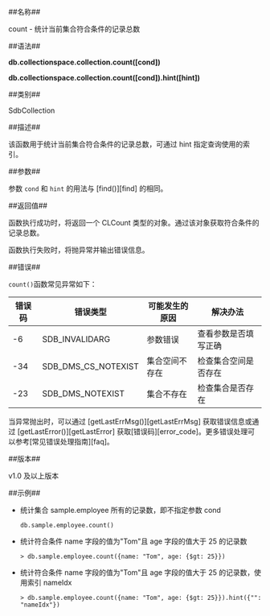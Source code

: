 ##名称##

count - 统计当前集合符合条件的记录总数

##语法##

**db.collectionspace.collection.count([cond])**

**db.collectionspace.collection.count([cond]).hint([hint])**

##类别##

SdbCollection

##描述##

该函数用于统计当前集合符合条件的记录总数，可通过 hint 指定查询使用的索引。

##参数##

参数 `cond` 和 `hint` 的用法与 [find()][find] 的相同。

##返回值##

函数执行成功时，将返回一个 CLCount 类型的对象。通过该对象获取符合条件的记录总数。

函数执行失败时，将抛异常并输出错误信息。

##错误##

`count()`函数常见异常如下：

| 错误码 | 错误类型 | 可能发生的原因 | 解决办法 |
| ------ | -------- | -------------- | -------- |
| -6 | SDB_INVALIDARG | 参数错误 | 查看参数是否填写正确|
| -34 | SDB_DMS_CS_NOTEXIST | 集合空间不存在| 检查集合空间是否存在|
| -23 | SDB_DMS_NOTEXIST| 集合不存在 | 检查集合是否存在|

当异常抛出时，可以通过 [getLastErrMsg()][getLastErrMsg] 获取错误信息或通过 [getLastError()][getLastError] 获取[错误码][error_code]。更多错误处理可以参考[常见错误处理指南][faq]。

##版本##

v1.0 及以上版本

##示例##

- 统计集合 sample.employee 所有的记录数，即不指定参数 cond

    ```lang-javascript
    db.sample.employee.count()
    ```
- 统计符合条件 name 字段的值为"Tom"且 age 字段的值大于 25 的记录数

    ```lang-javascript
    > db.sample.employee.count({name: "Tom", age: {$gt: 25}})
    ```

- 统计符合条件 name 字段的值为"Tom"且 age 字段的值大于 25 的记录数，使用索引 nameIdx 

    ```lang-javascript
    > db.sample.employee.count({name: "Tom", age: {$gt: 25}}).hint({"": "nameIdx"})
    ```

[^_^]:
     本文使用的所有引用及链接
[getLastErrMsg]:manual/Manual/Sequoiadb_Command/Global/getLastErrMsg.md
[getLastError]:manual/Manual/Sequoiadb_Command/Global/getLastError.md
[faq]:manual/FAQ/faq_sdb.md
[error_code]:manual/Manual/Sequoiadb_error_code.md
[find]:manual/Manual/Sequoiadb_Command/SdbCollection/find.md